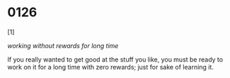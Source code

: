 # 0126

[1]

*working without rewards for long time*

If you really wanted to get good at the stuff you like, you must be ready to work on it for a long time with zero rewards; just for sake of learning it.
